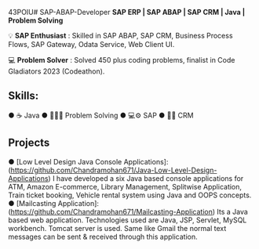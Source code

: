 43POIU# SAP-ABAP-Developer
**SAP ERP | SAP ABAP | SAP CRM | Java | Problem Solving**

 💡 **SAP Enthusiast** : Skilled in SAP ABAP, SAP CRM, Business Process Flows, SAP Gateway, Odata Service, Web Client UI.
 
 💻 **Problem Solver** : Solved 450 plus coding problems, finalist in Code Gladiators 2023 (Codeathon).
 
 [Let's Connect: LinkedIn]: (https://www.linkedin.com/in/chandramohan-s-b5b345200/)

## **Skills**:
● ☕ Java
● 👨🏽‍💻 Problem Solving
● 💻⚙️ SAP
● 🤝🏼 CRM

## Projects

● [Low Level Design Java Console Applications]:(https://github.com/Chandramohan671/Java-Low-Level-Design-Applications) I have developed a six Java based console applications for ATM, Amazon E-commerce, Library Management, Splitwise Application, Train ticket booking, Vehicle rental system using Java and OOPS concepts. 
● [Mailcasting Application]:(https://github.com/Chandramohan671/Mailcasting-Application) Its a Java based web application. Technologies used are Java, JSP, Servlet, MySQL workbench. Tomcat server is used. Same like Gmail the normal text messages can be sent & received through this application.


